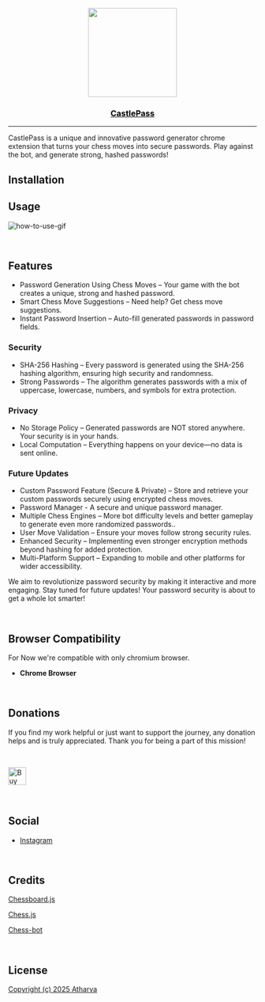 <p align="center">
  <a href="#" rel="noopener">
 <img src="" width="180"></a>
</p>

<a href="" style="color:#000"><h3 align="center">CastlePass</h3></a>

---

CastlePass is a unique and innovative password generator chrome extension that turns your chess moves into secure passwords. Play against the bot, and generate strong, hashed passwords!

## Installation

## Usage

![how-to-use-gif]()

<br>

## Features

- Password Generation Using Chess Moves – Your game with the bot creates a unique, strong and hashed password.
- Smart Chess Move Suggestions – Need help? Get chess move suggestions.
- Instant Password Insertion – Auto-fill generated passwords in password fields.

### Security

- SHA-256 Hashing – Every password is generated using the SHA-256 hashing algorithm, ensuring high security and randomness.
- Strong Passwords – The algorithm generates passwords with a mix of uppercase, lowercase, numbers, and symbols for extra protection.

### Privacy

- No Storage Policy – Generated passwords are NOT stored anywhere. Your security is in your hands.
- Local Computation – Everything happens on your device—no data is sent online.

### Future Updates 

- Custom Password Feature (Secure & Private) – Store and retrieve your custom passwords securely using encrypted chess moves.
- Password Manager - A secure and unique password manager.
- Multiple Chess Engines – More bot difficulty levels and better gameplay to generate even more randomized passwords..
- User Move Validation – Ensure your moves follow strong security rules.
- Enhanced Security – Implementing even stronger encryption methods beyond hashing for added protection.
- Multi-Platform Support – Expanding to mobile and other platforms for wider accessibility.

We aim to revolutionize password security by making it interactive and more engaging. Stay tuned for future updates! Your password security is about to get a whole lot smarter!

<br>

## Browser Compatibility

For Now we're compatible with only chromium browser.

- **Chrome Browser**

<br>

## Donations

If you find my work helpful or just want to support the journey, any donation helps and is truly appreciated. Thank you for being a part of this mission!

<br>

<div>
  
<a href='https://ko-fi.com/P5P618SRMY' target='_blank'><img height='36' style='border:0px;height:36px;' src='https://storage.ko-fi.com/cdn/kofi3.png?v=6' border='0' alt='Buy Me a Coffee at ko-fi.com' /></a>

</div>

<br>

## Social

- [Instagram](https://www.instagram.com/atharvaugale8)

<br>

## Credits

[Chessboard.js](https://github.com/oakmac/chessboardjs)

[Chess.js](https://github.com/jhlywa/chess.js)

[Chess-bot](https://github.com/zeyu2001/chess-ai)

<br>

## License

[Copyright (c) 2025 Atharva]()
